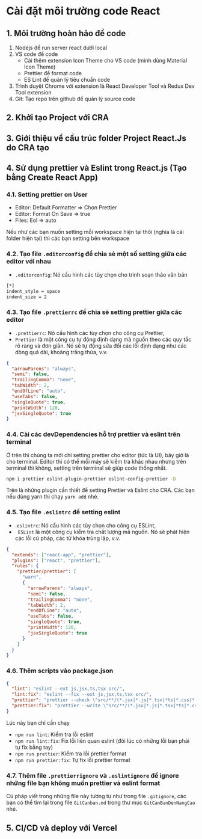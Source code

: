 # Cài đặt môi trường code React

## 1. Môi trường hoàn hảo để code

1. Nodejs để run server react dưới local
2. VS code để code
   - Cài thêm extension Icon Theme cho VS code (mình dùng Material Icon Theme)
   - Prettier để format code
   - ES Lint để quản lý tiêu chuẩn code
3. Trình duyệt Chrome với extension là React Developer Tool và Redux Dev Tool extension
4. Git: Tạo repo trên github để quản lý source code

## 2. Khởi tạo Project với CRA

## 3. Giới thiệu về cầu trúc folder Project React.Js do CRA tạo

## 4. Sử dụng prettier và Eslint trong React.js (Tạo bằng Create React App)

### 4.1. Setting prettier on User

- Editor: Default Formatter => Chọn Prettier
- Editor: Format On Save => true
- Files: Eol => auto

Nếu như các bạn muốn setting mỗi workspace hiện tại thôi (nghĩa là cái folder hiện tại) thì các bạn setting bên workspace

### 4.2. Tạo file `.editorconfig` để chia sẻ một số setting giữa các editor với nhau

- `.editorconfig`: Nó cấu hình các tùy chọn cho trình soạn thảo văn bản

```bash
[*]
indent_style = space
indent_size = 2
```

### 4.3. Tạo file `.prettierrc` để chia sẻ setting prettier giữa các editor

- `.prettierrc`: Nó cấu hình các tùy chọn cho công cụ Prettier,
- `Prettier` là một công cụ tự động định dạng mã nguồn theo các quy tắc rõ ràng và đơn giản. Nó sẽ tự động sửa đổi các lỗi định dạng như các dòng quá dài, khoảng trắng thừa, v.v.

```json
{
  "arrowParens": "always",
  "semi": false,
  "trailingComma": "none",
  "tabWidth": 2,
  "endOfLine": "auto",
  "useTabs": false,
  "singleQuote": true,
  "printWidth": 120,
  "jsxSingleQuote": true
}
```

### 4.4. Cài các devDependencies hỗ trợ prettier và eslint trên terminal

Ở trên thì chúng ta mới chỉ setting prettier cho editor (tức là UI), bây giờ là cho terminal. Editor thì có thể mỗi máy sẽ kiểm tra khác nhau nhưng trên terminal thì không, setting trên terminal sẽ giúp code thống nhất.

```bash
npm i prettier eslint-plugin-prettier eslint-config-prettier -D
```

Trên là những plugin cần thiết để setting Prettier và Eslint cho CRA. Các bạn nếu dùng yarn thì chạy `yarn add` nhé.

### 4.5. Tạo file `.eslintrc` để setting eslint

- .`eslintrc`: Nó cấu hình các tùy chọn cho công cụ ESLint,
- ` ESLint` là một công cụ kiểm tra chất lượng mã nguồn. Nó sẽ phát hiện các lỗi cú pháp, các từ khóa trùng lặp, v.v.

```json
{
  "extends": ["react-app", "prettier"],
  "plugins": ["react", "prettier"],
  "rules": {
    "prettier/prettier": [
      "warn",
      {
        "arrowParens": "always",
        "semi": false,
        "trailingComma": "none",
        "tabWidth": 2,
        "endOfLine": "auto",
        "useTabs": false,
        "singleQuote": true,
        "printWidth": 120,
        "jsxSingleQuote": true
      }
    ]
  }
}
```

### 4.6. Thêm scripts vào package.json

```json
{
  "lint": "eslint --ext js,jsx,ts,tsx src/",
  "lint:fix": "eslint --fix --ext js,jsx,ts,tsx src/",
  "prettier": "prettier --check \"src/**/(*.jsx|*.js|*.tsx|*ts|*.css|*.scss)\"",
  "prettier:fix": "prettier --write \"src/**/(*.jsx|*.js|*.tsx|*ts|*.css|*.scss)\""
}
```

Lúc này bạn chỉ cần chạy

- `npm run lint`: Kiểm tra lỗi eslint
- `npm run lint:fix`: Fix lỗi liên quan eslint (đôi lúc có những lỗi bạn phải tự fix bằng tay)
- `npm run prettier`: Kiểm tra lỗi prettier format
- `npm run prettier:fix`: Tự fix lỗi prettier format

### 4.7. Thêm file `.prettierrignore` và `.eslintignore` để ignore những file bạn không muốn prettier và eslint format

Cú pháp viết trong những file này tương tự như trong file `.gitignore`, các bạn có thể tìm lại trong file `GitCanban.md` trong thư mục `GitCanBanDenNangCao` nhé.

## 5. CI/CD và deploy với Vercel
